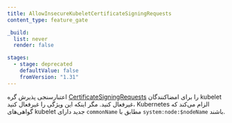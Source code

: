 ```yaml
---
title: AllowInsecureKubeletCertificateSigningRequests
content_type: feature_gate

_build:
  list: never
  render: false

stages:
  - stage: deprecated
    defaultValue: false
    fromVersion: "1.31"
---
```

اعتبارسنجی پذیرش گره [CertificateSigningRequests](/docs/reference/access-authn-authz/certificate-signing-requests/#certificate-signing-requests) را برای امضاکنندگان kubelet غیرفعال کنید. مگر اینکه این ویژگی را غیرفعال کنید، Kubernetes الزام می‌کند که گواهی‌های kubelet جدید دارای `commonName` مطابق با `system:node:$nodeName` باشند.